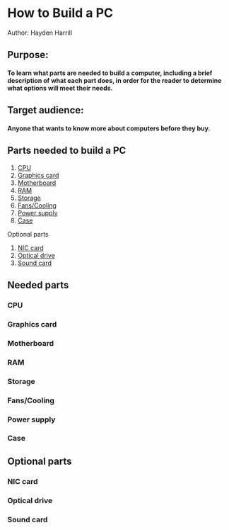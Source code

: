 # How to Build a PC

Author: Hayden Harrill

## Purpose: 
#### To learn what parts are needed to build a computer, including a brief description of what each part does, in order for the reader to determine what options will meet their needs.

## Target audience:
#### Anyone that wants to know more about computers before they buy.

## Parts needed to build a PC

1. [CPU](#cpu)
2. [Graphics card](#graphics-card)
3. [Motherboard](#motherboard)
4. [RAM](#ram)
5. [Storage](#storage)
6. [Fans/Cooling](#fanscooling)
7. [Power supply](#power-supply)
8. [Case](#case)


Optional parts

1. [NIC card](#nic-card)
2. [Optical drive](#optical-drive)
3. [Sound card](#sound-card)


## Needed parts

### CPU

### Graphics card

### Motherboard

### RAM

### Storage

### Fans/Cooling

### Power supply

### Case


## Optional parts

### NIC card

### Optical drive

### Sound card

